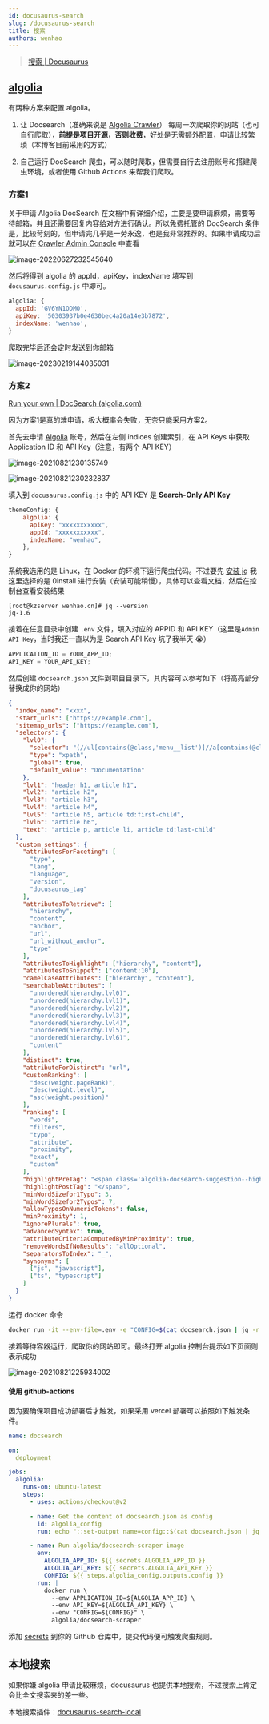```yaml
---
id: docusaurus-search
slug: /docusaurus-search
title: 搜索
authors: wenhao
---
```


> [搜索 | Docusaurus](https://docusaurus.io/zh-CN/docs/search) 

## [algolia](https://www.algolia.com/)

有两种方案来配置 algolia。

1. 让 Docsearch（准确来说是 [Algolia Crawler](https://crawler.algolia.com/)） 每周一次爬取你的网站（也可自行爬取），**前提是项目开源，否则收费**，好处是无需额外配置，申请比较繁琐（本博客目前采用的方式）

2. 自己运行 DocSearch 爬虫，可以随时爬取，但需要自行去注册账号和搭建爬虫环境，或者使用 Github Actions 来帮我们爬取。

### 方案1

关于申请 Algolia DocSearch 在文档中有详细介绍，主要是要申请麻烦，需要等待邮箱，并且还需要回复内容给对方进行确认。所以免费托管的 DocSearch 条件是，比较苛刻的，但申请完几乎是一劳永逸，也是我非常推荐的。如果申请成功后就可以在 [Crawler Admin Console](https://crawler.algolia.com/admin/crawlers) 中查看

![image-20220627232545640](https://img.wenhao.cn/image-20220627232545640.png)

然后将得到 algolia 的 appId，apiKey，indexName 填写到 `docusaurus.config.js` 中即可。

```javascript title='docusaurus.config.js'
algolia: {
  appId: 'GV6YN1ODMO',
  apiKey: '50303937b0e4630bec4a20a14e3b7872',
  indexName: 'wenhao',
}
```

爬取完毕后还会定时发送到你邮箱

![image-20230219144035031](https://img.wenhao.cn/image-20230219144035031.png)

### 方案2

[Run your own | DocSearch (algolia.com)](https://docsearch.algolia.com/docs/run-your-own)

因为方案1是真的难申请，极大概率会失败，无奈只能采用方案2。

首先去申请 [Algolia](https://www.algolia.com/) 账号，然后在左侧 indices 创建索引，在 API Keys 中获取 Application ID 和 API Key（注意，有两个 API KEY）

![image-20210821230135749](https://img.wenhao.cn/image-20210821230135749.png)

![image-20210821230232837](https://img.wenhao.cn/image-20210821230232837.png)

填入到 `docusaurus.config.js` 中的 API KEY 是 **Search-Only API Key**

```js
themeConfig: {
    algolia: {
      apiKey: "xxxxxxxxxxx",
      appId: "xxxxxxxxxxx",
      indexName: "wenhao",
    },
}
```

系统我选用的是 Linux，在 Docker 的环境下运行爬虫代码。不过要先 [安装 jq](https://github.com/stedolan/jq/wiki/Installation#zero-install) 我这里选择的是 0install 进行安装（安装可能稍慢），具体可以查看文档，然后在控制台查看安装结果

```
[root@kzserver wenhao.cn]# jq --version
jq-1.6
```

接着在任意目录中创建 `.env` 文件，填入对应的 APPID 和 API KEY（这里是`Admin API Key`，当时我还一直以为是 Search API Key 坑了我半天 😭）

```js
APPLICATION_ID = YOUR_APP_ID;
API_KEY = YOUR_API_KEY;
```

然后创建 `docsearch.json` 文件到项目目录下，其内容可以参考如下（将高亮部分替换成你的网站）

```json title='docsearch.json' {2-4}
{
  "index_name": "xxxx",
  "start_urls": ["https://example.com"],
  "sitemap_urls": ["https://example.com"],
  "selectors": {
    "lvl0": {
      "selector": "(//ul[contains(@class,'menu__list')]//a[contains(@class, 'menu__link menu__link--sublist menu__link--active')]/text() | //nav[contains(@class, 'navbar')]//a[contains(@class, 'navbar__link--active')]/text())[last()]",
      "type": "xpath",
      "global": true,
      "default_value": "Documentation"
    },
    "lvl1": "header h1, article h1",
    "lvl2": "article h2",
    "lvl3": "article h3",
    "lvl4": "article h4",
    "lvl5": "article h5, article td:first-child",
    "lvl6": "article h6",
    "text": "article p, article li, article td:last-child"
  },
  "custom_settings": {
    "attributesForFaceting": [
      "type",
      "lang",
      "language",
      "version",
      "docusaurus_tag"
    ],
    "attributesToRetrieve": [
      "hierarchy",
      "content",
      "anchor",
      "url",
      "url_without_anchor",
      "type"
    ],
    "attributesToHighlight": ["hierarchy", "content"],
    "attributesToSnippet": ["content:10"],
    "camelCaseAttributes": ["hierarchy", "content"],
    "searchableAttributes": [
      "unordered(hierarchy.lvl0)",
      "unordered(hierarchy.lvl1)",
      "unordered(hierarchy.lvl2)",
      "unordered(hierarchy.lvl3)",
      "unordered(hierarchy.lvl4)",
      "unordered(hierarchy.lvl5)",
      "unordered(hierarchy.lvl6)",
      "content"
    ],
    "distinct": true,
    "attributeForDistinct": "url",
    "customRanking": [
      "desc(weight.pageRank)",
      "desc(weight.level)",
      "asc(weight.position)"
    ],
    "ranking": [
      "words",
      "filters",
      "typo",
      "attribute",
      "proximity",
      "exact",
      "custom"
    ],
    "highlightPreTag": "<span class='algolia-docsearch-suggestion--highlight'>",
    "highlightPostTag": "</span>",
    "minWordSizefor1Typo": 3,
    "minWordSizefor2Typos": 7,
    "allowTyposOnNumericTokens": false,
    "minProximity": 1,
    "ignorePlurals": true,
    "advancedSyntax": true,
    "attributeCriteriaComputedByMinProximity": true,
    "removeWordsIfNoResults": "allOptional",
    "separatorsToIndex": "_",
    "synonyms": [
      ["js", "javascript"],
      ["ts", "typescript"]
    ]
  }
}
```

运行 docker 命令

```sh
docker run -it --env-file=.env -e "CONFIG=$(cat docsearch.json | jq -r tostring)" algolia/docsearch-scraper
```

接着等待容器运行，爬取你的网站即可。最终打开 algolia 控制台提示如下页面则表示成功

![image-20210821225934002](https://img.wenhao.cn/image-20210821225934002.png)

#### 使用 github-actions

因为要确保项目成功部署后才触发，如果采用 vercel 部署可以按照如下触发条件。

```yaml title='.github/workflows/docsearch.yml' 
name: docsearch

on:
  deployment

jobs:
  algolia:
    runs-on: ubuntu-latest
    steps:
      - uses: actions/checkout@v2

      - name: Get the content of docsearch.json as config
        id: algolia_config
        run: echo "::set-output name=config::$(cat docsearch.json | jq -r tostring)"

      - name: Run algolia/docsearch-scraper image
        env:
          ALGOLIA_APP_ID: ${{ secrets.ALGOLIA_APP_ID }}
          ALGOLIA_API_KEY: ${{ secrets.ALGOLIA_API_KEY }}
          CONFIG: ${{ steps.algolia_config.outputs.config }}
        run: |
          docker run \
            --env APPLICATION_ID=${ALGOLIA_APP_ID} \
            --env API_KEY=${ALGOLIA_API_KEY} \
            --env "CONFIG=${CONFIG}" \
            algolia/docsearch-scraper
```

添加 [secrets](https://docs.github.com/en/actions/security-guides/encrypted-secrets#creating-encrypted-secrets-for-a-repository) 到你的 Github 仓库中，提交代码便可触发爬虫规则。

## 本地搜索

如果你嫌 algolia 申请比较麻烦，docusaurus 也提供本地搜索，不过搜索上肯定会比全文搜索来的差一些。

本地搜索插件：[docusaurus-search-local](https://github.com/cmfcmf/docusaurus-search-local)
